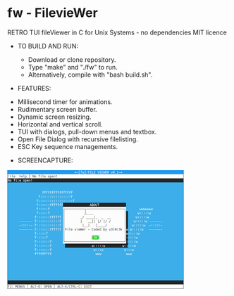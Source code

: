 # fw - FilevieWer

RETRO TUI fileViewer in C for Unix Systems - no dependencies
MIT licence

* TO BUILD AND RUN:

    * Download or clone repository.
    * Type "make" and "./fw" to run.
    * Alternatively, compile with "bash build.sh".
    

* FEATURES:
- Millisecond timer for animations.
- Rudimentary screen buffer. 
- Dynamic screen resizing.
- Horizontal and vertical scroll.
- TUI with dialogs, pull-down menus and textbox.
- Open File Dialog with recursive filelisting.
- ESC Key sequence managements.

* SCREENCAPTURE:

![Alt text](fw.png?raw=true "Demo")
